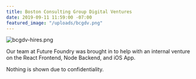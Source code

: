 ```yaml
---
title: Boston Consulting Group Digital Ventures
date: 2019-09-11 11:59:00 -07:00
featured_image: "/uploads/bcgdv.png"
---
```


![bcgdv-hires.png](/uploads/bcgdv-hires.png)

Our team at Future Foundry was brought in to help with an internal venture on the React Frontend, Node Backend, and iOS App.

Nothing is shown due to confidentiality.
